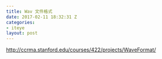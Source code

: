 ```yaml
---
title: Wav 文件格式
date: 2017-02-11 18:32:31 Z
categories:
- iteye
layout: post
---
```


http://ccrma.stanford.edu/courses/422/projects/WaveFormat/